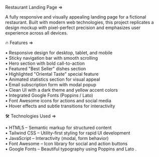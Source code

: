 Restaurant Landing Page =>

A fully responsive and visually appealing landing page for a fictional restaurant. Built with modern web technologies, 
this project replicates a design mockup with pixel-perfect precision and emphasizes user experience across all devices.

🔥 Features =>

• Responsive design for desktop, tablet, and mobile  
• Sticky navigation bar with smooth scrolling  
• Hero section with bold call-to-action  
• Featured "Best Seller" dishes section  
• Highlighted "Oriental Taste" special feature  
• Animated statistics section for visual appeal  
• Email subscription form with modal popup  
• Clean UI with a dark theme and yellow accent colors  
• Integrated Google Fonts (Poppins / Lato)  
• Font Awesome icons for actions and social media  
• Hover effects and subtle transitions for interactivity  

🛠️ Technologies Used =>

• HTML5 – Semantic markup for structured content  
• Tailwind CSS – Utility-first styling for rapid UI development  
• JavaScript – Interactivity (modal, form behavior)  
• Font Awesome – Icon library for social and action buttons  
• Google Fonts – Beautiful typography using Poppins and Lato  .

